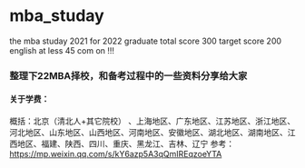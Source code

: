# mba_studay
the mba studay 2021 for 2022 graduate
total score 300
target score 200
english at less 45 
com on !!!

### 整理下22MBA择校，和备考过程中的一些资料分享给大家

#### 关于学费：
概括：北京（清北人+其它院校） 、上海地区、广东地区、江苏地区、浙江地区、河北地区、山东地区、山西地区、河南地区、安徽地区、湖北地区、湖南地区、江西地区、福建、陕西、四川、重庆、黑龙江、吉林、辽宁
参考： https://mp.weixin.qq.com/s/kY6azp5A3qQmIREqzoeYTA
